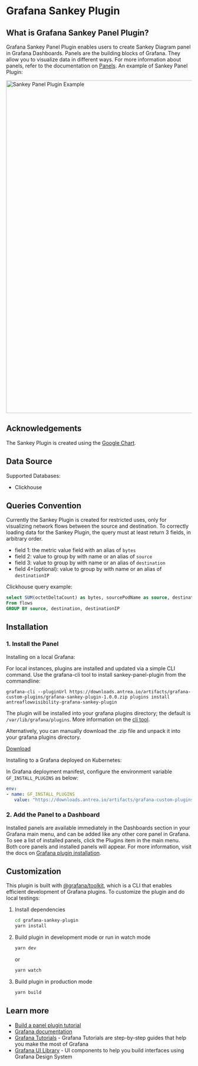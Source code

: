 # Grafana Sankey Plugin

## What is Grafana Sankey Panel Plugin?

Grafana Sankey Panel Plugin enables users to create Sankey Diagram panel in Grafana
Dashboards. Panels are the building blocks of Grafana. They allow you to visualize
data in different ways. For more information about panels, refer to the documentation
on [Panels](https://grafana.com/docs/grafana/latest/features/panels/panels/). An example
of Sankey Panel Plugin:

<img src="https://downloads.antrea.io/static/02232022/sankey-panel-example.png" width="900" alt="Sankey Panel Plugin Example">

## Acknowledgements

The Sankey Plugin is created using the [Google Chart](https://developers.google.com/chart/interactive/docs/gallery/sankey).

## Data Source

Supported Databases:

- Clickhouse

## Queries Convention

Currently the Sankey Plugin is created for restricted uses, only for visualizing
network flows between the source and destination. To correctly loading data for
the Sankey Plugin, the query must at least return 3 fields, in arbitrary order.

- field 1: the metric value field with an alias of `bytes`
- field 2: value to group by with name or an alias of `source`
- field 3: value to group by with name or an alias of `destination`
- field 4+(optional): value to group by with name or an alias of `destinationIP`

Clickhouse query example:

```sql
select SUM(octetDeltaCount) as bytes, sourcePodName as source, destinationPodName as destination, destinationIP
From flows
GROUP BY source, destination, destinationIP
```

## Installation

### 1. Install the Panel

Installing on a local Grafana:

For local instances, plugins are installed and updated via a simple CLI command.
Use the grafana-cli tool to install sankey-panel-plugin from the commandline:

```shell
grafana-cli --pluginUrl https://downloads.antrea.io/artifacts/grafana-custom-plugins/grafana-sankey-plugin-1.0.0.zip plugins install antreaflowvisibility-grafana-sankey-plugin
```

The plugin will be installed into your grafana plugins directory; the default is
`/var/lib/grafana/plugins`. More information on the [cli tool](https://grafana.com/docs/grafana/latest/administration/cli/#plugins-commands).

Alternatively, you can manually download the .zip file and unpack it into your grafana
plugins directory.

[Download](https://downloads.antrea.io/artifacts/grafana-custom-plugins/grafana-sankey-plugin-1.0.0.zip)

Installing to a Grafana deployed on Kubernetes:

In Grafana deployment manifest, configure the environment variable `GF_INSTALL_PLUGINS`
as below:

```yaml
env:
- name: GF_INSTALL_PLUGINS
   value: "https://downloads.antrea.io/artifacts/grafana-custom-plugins/grafana-sankey-plugin-1.0.0.zip;antreaflowvisibility-grafana-sankey-plugin"
```

### 2. Add the Panel to a Dashboard

Installed panels are available immediately in the Dashboards section in your Grafana
main menu, and can be added like any other core panel in Grafana. To see a list of
installed panels, click the Plugins item in the main menu. Both core panels and
installed panels will appear. For more information, visit the docs on [Grafana plugin installation](https://grafana.com/docs/grafana/latest/plugins/installation/).

## Customization

This plugin is built with [@grafana/toolkit](https://www.npmjs.com/package/@grafana/toolkit), which is a CLI that enables efficient development of Grafana plugins. To customize the plugin and do local testings:

1. Install dependencies

   ```bash
   cd grafana-sankey-plugin
   yarn install
   ```

2. Build plugin in development mode or run in watch mode

   ```bash
   yarn dev
   ```

   or

   ```bash
   yarn watch
   ```

3. Build plugin in production mode

   ```bash
   yarn build
   ```

## Learn more

- [Build a panel plugin tutorial](https://grafana.com/tutorials/build-a-panel-plugin)
- [Grafana documentation](https://grafana.com/docs/)
- [Grafana Tutorials](https://grafana.com/tutorials/) - Grafana Tutorials are step-by-step
guides that help you make the most of Grafana
- [Grafana UI Library](https://developers.grafana.com/ui) - UI components to help you build interfaces using Grafana Design System
